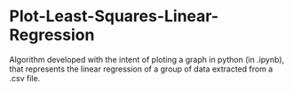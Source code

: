 # Plot-Least-Squares-Linear-Regression
Algorithm developed with the intent of ploting a graph in python (in .ipynb), that represents the linear regression of a group of data extracted from a .csv file. 
